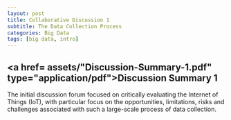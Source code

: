 ```yaml
---
layout: post
title: Collaborative Discussion 1
subtitle: The Data Collection Process
categories: Big Data
tags: [big data, intro]
---
```


## <a href= assets/"Discussion-Summary-1.pdf" type="application/pdf">Discussion Summary 1</a>

The initial discussion forum focused on critically evaluating the Internet of Things (IoT), with particular focus on the opportunities, limitations, risks and challenges associated with such a large-scale process of data collection.

